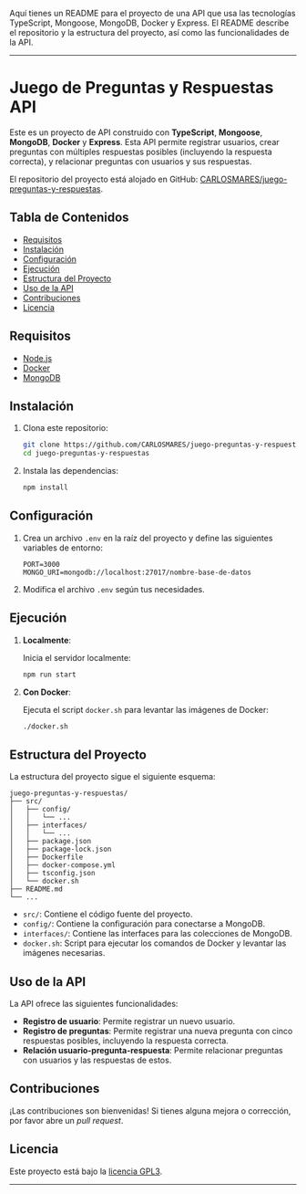 Aquí tienes un README para el proyecto de una API que usa las tecnologías TypeScript, Mongoose, MongoDB, Docker y Express. El README describe el repositorio y la estructura del proyecto, así como las funcionalidades de la API.

---

# Juego de Preguntas y Respuestas API

Este es un proyecto de API construido con **TypeScript**, **Mongoose**, **MongoDB**, **Docker** y **Express**. Esta API permite registrar usuarios, crear preguntas con múltiples respuestas posibles (incluyendo la respuesta correcta), y relacionar preguntas con usuarios y sus respuestas.

El repositorio del proyecto está alojado en GitHub: [CARLOSMARES/juego-preguntas-y-respuestas](https://github.com/CARLOSMARES/juego-preguntas-y-respuestas).

## Tabla de Contenidos

- [Requisitos](#requisitos)
- [Instalación](#instalación)
- [Configuración](#configuración)
- [Ejecución](#ejecución)
- [Estructura del Proyecto](#estructura-del-proyecto)
- [Uso de la API](#uso-de-la-api)
- [Contribuciones](#contribuciones)
- [Licencia](#licencia)

## Requisitos

- [Node.js](https://nodejs.org/)
- [Docker](https://www.docker.com/)
- [MongoDB](https://www.mongodb.com/)

## Instalación

1. Clona este repositorio:

    ```bash
    git clone https://github.com/CARLOSMARES/juego-preguntas-y-respuestas.git
    cd juego-preguntas-y-respuestas
    ```

2. Instala las dependencias:

    ```bash
    npm install
    ```

## Configuración

1. Crea un archivo `.env` en la raíz del proyecto y define las siguientes variables de entorno:

    ```env
    PORT=3000
    MONGO_URI=mongodb://localhost:27017/nombre-base-de-datos
    ```

2. Modifica el archivo `.env` según tus necesidades.

## Ejecución

1. **Localmente**:

    Inicia el servidor localmente:

    ```bash
    npm run start
    ```

2. **Con Docker**:

    Ejecuta el script `docker.sh` para levantar las imágenes de Docker:

    ```bash
    ./docker.sh
    ```

## Estructura del Proyecto

La estructura del proyecto sigue el siguiente esquema:

```
juego-preguntas-y-respuestas/
├── src/
│   ├── config/
│   │   └── ...
│   ├── interfaces/
│   │   └── ...
│   ├── package.json
│   ├── package-lock.json
│   ├── Dockerfile
│   ├── docker-compose.yml
│   ├── tsconfig.json
│   └── docker.sh
├── README.md
└── ...
```

- `src/`: Contiene el código fuente del proyecto.
- `config/`: Contiene la configuración para conectarse a MongoDB.
- `interfaces/`: Contiene las interfaces para las colecciones de MongoDB.
- `docker.sh`: Script para ejecutar los comandos de Docker y levantar las imágenes necesarias.

## Uso de la API

La API ofrece las siguientes funcionalidades:

- **Registro de usuario**: Permite registrar un nuevo usuario.
- **Registro de preguntas**: Permite registrar una nueva pregunta con cinco respuestas posibles, incluyendo la respuesta correcta.
- **Relación usuario-pregunta-respuesta**: Permite relacionar preguntas con usuarios y las respuestas de estos.

## Contribuciones

¡Las contribuciones son bienvenidas! Si tienes alguna mejora o corrección, por favor abre un _pull request_.

## Licencia

Este proyecto está bajo la [licencia GPL3](../LICENSE).

---
